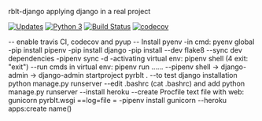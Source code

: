 rblt-django
applying django in a real project



[![Updates](https://pyup.io/repos/github/Robertolt/rblt-django/shield.svg)](https://pyup.io/repos/github/Robertolt/rblt-django/)
[![Python 3](https://pyup.io/repos/github/Robertolt/rblt-django/python-3-shield.svg)](https://pyup.io/repos/github/Robertolt/rblt-django/)
[![Build Status](https://www.travis-ci.com/Robertolt/rblt-django.svg?branch=main)](https://www.travis-ci.com/Robertolt/rblt-django)
[![codecov](https://codecov.io/gh/Robertolt/rblt-django/branch/main/graph/badge.svg?token=HDBTH5ECGB)](https://codecov.io/gh/Robertolt/rblt-django)

-- enable travis CI, codecov and pyup
-- Install pyenv
-in cmd: pyenv global
-pip install pipenv
-pip install django
-pip install --dev flake8
--sync dev dependencies
-pipenv sync -d
-activating virtual env: pipenv shell (4 exit: "exit")
--run cmds in virtual env: pipenv run ......
--pipenv shell -> django-admin -> django-admin startproject pyrblt .
--to test django installation python manage.py runserver
--edit .bashrc (cat .bashrc) and add python manage.py runserver
--install heroku
--create Procfile text file with web: gunicorn pyrblt.wsgi ==log=file =
-pipenv install gunicorn
--heroku apps:create name()


